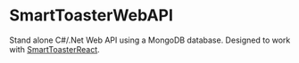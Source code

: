 # SmartToasterWebAPI

Stand alone C#/.Net Web API using a MongoDB database. Designed to work with [SmartToasterReact](https://github.com/Huelsdonk/SmartToasterReact).
